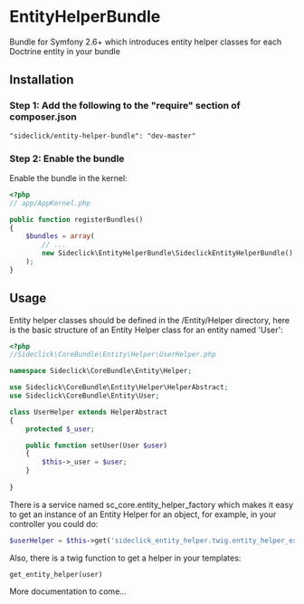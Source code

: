 # EntityHelperBundle
Bundle for Symfony 2.6+ which introduces entity helper classes for each Doctrine entity in your bundle

## Installation

### Step 1: Add the following to the "require" section of composer.json

```
"sideclick/entity-helper-bundle": "dev-master"
```

### Step 2: Enable the bundle

Enable the bundle in the kernel:

``` php
<?php
// app/AppKernel.php

public function registerBundles()
{
    $bundles = array(
        // ...
        new Sideclick\EntityHelperBundle\SideclickEntityHelperBundle(),
    );
}
```
## Usage

Entity helper classes should be defined in the /Entity/Helper directory, here is the basic structure of an Entity Helper class for an entity named 'User':

``` php
<?php
//Sideclick\CoreBundle\Entity\Helper\UserHelper.php

namespace Sideclick\CoreBundle\Entity\Helper;

use Sideclick\CoreBundle\Entity\Helper\HelperAbstract;
use Sideclick\CoreBundle\Entity\User;

class UserHelper extends HelperAbstract
{
    protected $_user;

    public function setUser(User $user)
    {
        $this->_user = $user;
    }
    
}
```

There is a service named sc_core.entity_helper_factory which makes it easy to get an instance of an Entity Helper for an object, for example, in your controller you could do:

``` php
$userHelper = $this->get('sideclick_entity_helper.twig.entity_helper_extension')->getEntityHelper($user);
```

Also, there is a twig function to get a helper in your templates:

``` twig
get_entity_helper(user)
```



More documentation to come...
